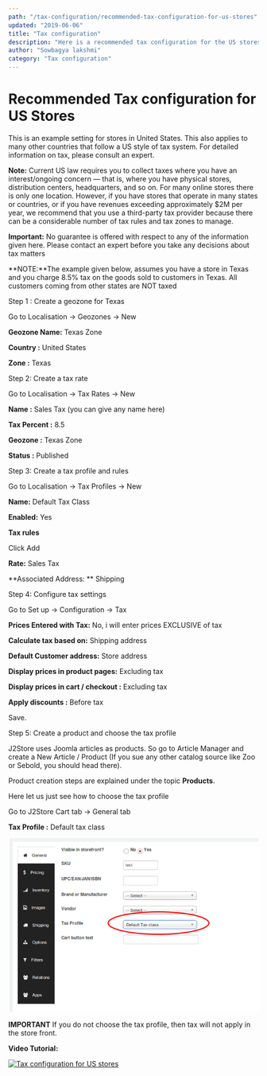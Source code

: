 ```yaml
---
path: "/tax-configuration/recommended-tax-configuration-for-us-stores"
updated: "2019-06-06"
title: "Tax configuration"
description: "Here is a recommended tax configuration for the US stores"
author: "Sowbagya lakshmi"
category: "Tax configuration"
---
```


# Recommended Tax configuration for US Stores

This is an example setting for stores in United States. This also applies to many other countries that follow a US style of tax system. For detailed information on tax, please consult an expert.

**Note:** Current US law requires you to collect taxes where you have an interest/ongoing concern — that is, where you have physical stores, distribution centers, headquarters, and so on. For many online stores there is only one location. However, if you have stores that operate in many states or countries, or if you have revenues exceeding approximately $2M per year, we recommend that you use a third-party tax provider because there can be a considerable number of tax rules and tax zones to manage.

**Important:** No guarantee is offered with respect to any of the information given here. Please contact an expert before you take any decisions about tax matters

**NOTE:**The example given below, assumes you have a store in Texas and you charge 8.5% tax on the goods sold to customers in Texas. All customers coming from other states are NOT taxed

Step 1 : Create a geozone for Texas

Go to Localisation -> Geozones -> New

**Geozone Name:** Texas Zone

**Country :** United States

**Zone :** Texas

Step 2: Create a tax rate

Go to Localisation -> Tax Rates -> New

**Name :** Sales Tax (you can give any name here)

**Tax Percent :** 8\.5

**Geozone :** Texas Zone

**Status :** Published

Step 3: Create a tax profile and rules

Go to Localisation -> Tax Profiles -> New

**Name:** Default Tax Class

**Enabled:** Yes

**Tax rules**

Click Add

**Rate:** Sales Tax

\*\*Associated Address: \*\* Shipping

Step 4: Configure tax settings

Go to Set up -> Configuration -> Tax

**Prices Entered with Tax:** No, i will enter prices EXCLUSIVE of tax

**Calculate tax based on:** Shipping address

**Default Customer address:** Store address

**Display prices in product pages:** Excluding tax

**Display prices in cart / checkout :** Excluding tax

**Apply discounts :** Before tax

Save.

Step 5: Create a product and choose the tax profile

J2Store uses Joomla articles as products. So go to Article Manager and create a New Article / Product (If you sue any other catalog source like Zoo or Sebold, you should head there).

Product creation steps are explained under the topic **Products**.

Here let us just see how to choose the tax profile

Go to J2Store Cart tab -> General tab

**Tax Profile :** Default tax class

![Default tax-rate-for-Us-stores](https://raw.githubusercontent.com/j2store/doc-images/master/tax-configuration/Recommended-for-US-stores/Tax-config-default-tax-rate.png)

**IMPORTANT** If you do not choose the tax profile, then tax will not apply in the store front.

**Video Tutorial:**

[![Tax configuration for US stores](https://img.youtube.com/vi/51J1UkeRu3Y/0.jpg)](https://youtu.be/n1sZ5Udbm3Q "Tax configuration for US stores")

